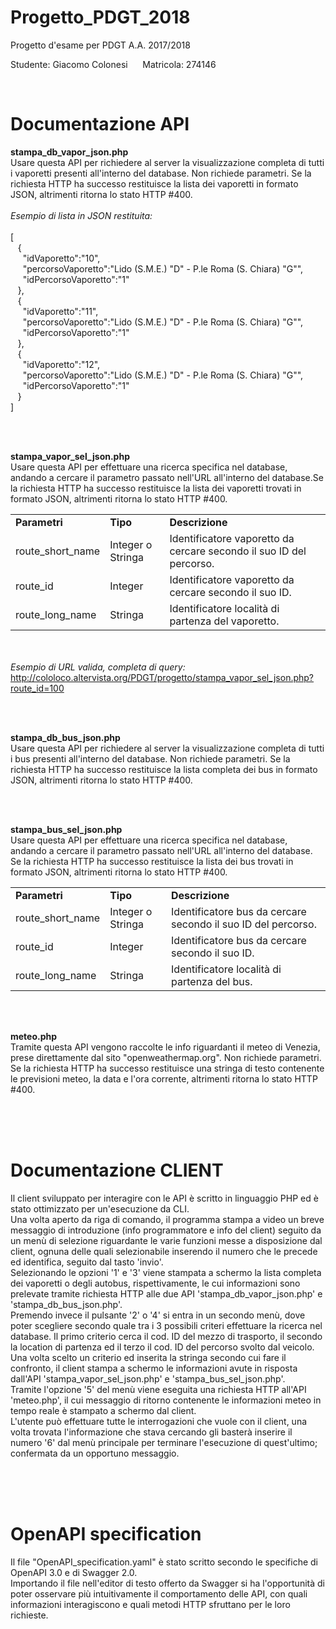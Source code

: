 # Progetto_PDGT_2018
Progetto d'esame per PDGT A.A. 2017/2018 

Studente: Giacomo Colonesi  &nbsp;&nbsp;&nbsp;&nbsp;  Matricola: 274146

<br />

# Documentazione API

<strong>stampa_db_vapor_json.php</strong> <br />
Usare questa API per richiedere al server la visualizzazione completa di tutti i vaporetti presenti all'interno del database.
Non richiede parametri. Se la richiesta HTTP ha successo restituisce la lista dei vaporetti in formato JSON, altrimenti ritorna lo stato HTTP #400.
<br /><br /><i>Esempio di lista in JSON restituita:</i><br /><br />
[<br />
 &nbsp;&nbsp;&nbsp;{<br />
  &nbsp;&nbsp;&nbsp;&nbsp;&nbsp;"idVaporetto":"10",<br />
  &nbsp;&nbsp;&nbsp;&nbsp;&nbsp;"percorsoVaporetto":"Lido (S.M.E.) \"D\" - P.le Roma (S. Chiara) \"G\"",<br />
  &nbsp;&nbsp;&nbsp;&nbsp;&nbsp;"idPercorsoVaporetto":"1"<br />
  &nbsp;&nbsp;&nbsp;},<br />
  &nbsp;&nbsp;&nbsp;{<br />
  &nbsp;&nbsp;&nbsp;&nbsp;&nbsp;"idVaporetto":"11",<br />
  &nbsp;&nbsp;&nbsp;&nbsp;&nbsp;"percorsoVaporetto":"Lido (S.M.E.) \"D\" - P.le Roma (S. Chiara) \"G\"",<br />
  &nbsp;&nbsp;&nbsp;&nbsp;&nbsp;"idPercorsoVaporetto":"1"<br />
  &nbsp;&nbsp;&nbsp;},<br />
  &nbsp;&nbsp;&nbsp;{<br />
  &nbsp;&nbsp;&nbsp;&nbsp;&nbsp;"idVaporetto":"12",<br />
  &nbsp;&nbsp;&nbsp;&nbsp;&nbsp;"percorsoVaporetto":"Lido (S.M.E.) \"D\" - P.le Roma (S. Chiara) \"G\"",<br />
  &nbsp;&nbsp;&nbsp;&nbsp;&nbsp;"idPercorsoVaporetto":"1"<br />
  &nbsp;&nbsp;&nbsp;}<br />
  ]<br />

<br /><br />

<strong>stampa_vapor_sel_json.php</strong> <br />
Usare questa API per effettuare una ricerca specifica nel database, andando a cercare il parametro passato nell'URL all'interno del database.Se la richiesta HTTP ha successo restituisce la lista dei vaporetti trovati in formato JSON, altrimenti ritorna lo stato HTTP #400.
<table>
  <tr>
    <td><b>Parametri</b></td>
    <td><b>Tipo</b></td>
    <td><b>Descrizione</b></td>
  </tr>
  <tr>
    <td>route_short_name</td>
    <td>Integer o Stringa</td>
    <td>Identificatore vaporetto da cercare secondo il suo ID del percorso.</td>
  </tr>
  <tr>
    <td>route_id</td>
    <td>Integer</td>
    <td>Identificatore vaporetto da cercare secondo il suo ID.</td>
  </tr>
  <tr>
    <td>route_long_name</td>
    <td>Stringa</td>
    <td>Identificatore località di partenza del vaporetto.</td>
  </tr>
</table>

<br /><br /><i>Esempio di URL valida, completa di query:</i><br />
http://cololoco.altervista.org/PDGT/progetto/stampa_vapor_sel_json.php?route_id=100

<br /><br />

<strong>stampa_db_bus_json.php</strong> <br />
Usare questa API per richiedere al server la visualizzazione completa di tutti i bus presenti all'interno del database.
Non richiede parametri. Se la richiesta HTTP ha successo restituisce la lista completa dei bus in formato JSON, altrimenti ritorna lo stato HTTP #400.

<br /><br />

<strong>stampa_bus_sel_json.php</strong> <br />
Usare questa API per effettuare una ricerca specifica nel database, andando a cercare il parametro passato nell'URL all'interno del database. Se la richiesta HTTP ha successo restituisce la lista dei bus trovati in formato JSON, altrimenti ritorna lo stato HTTP #400.
<table>
  <tr>
    <td><b>Parametri</b></td>
    <td><b>Tipo</b></td>
    <td><b>Descrizione</b></td>
  </tr>
  <tr>
    <td>route_short_name</td>
    <td>Integer o Stringa</td>
    <td>Identificatore bus da cercare secondo il suo ID del percorso.</td>
  </tr>
  <tr>
    <td>route_id</td>
    <td>Integer</td>
    <td>Identificatore bus da cercare secondo il suo ID.</td>
  </tr>
  <tr>
    <td>route_long_name</td>
    <td>Stringa</td>
    <td>Identificatore località di partenza del bus.</td>
  </tr>
</table>


<br /><br />

<strong>meteo.php</strong> <br />
Tramite questa API vengono raccolte le info riguardanti il meteo di Venezia, prese direttamente dal sito "openweathermap.org".
Non richiede parametri. Se la richiesta HTTP ha successo restituisce una stringa di testo contenente le previsioni meteo, la data e l'ora corrente, altrimenti ritorna lo stato HTTP #400.

<br /><br /><br />


# Documentazione CLIENT

Il client sviluppato per interagire con le API è scritto in linguaggio PHP ed è stato ottimizzato per un'esecuzione da CLI. <br />
Una volta aperto da riga di comando, il programma stampa a video un breve messaggio di introduzione (info programmatore e info del client) seguito da un menù di selezione riguardante le varie funzioni messe a disposizione dal client, ognuna delle quali selezionabile inserendo il numero che le precede ed identifica, seguito dal tasto 'invio'. <br />
Selezionando le opzioni '1' e '3' viene stampata a schermo la lista completa dei vaporetti o degli autobus, rispettivamente, le cui informazioni sono prelevate tramite richiesta HTTP alle due API 'stampa_db_vapor_json.php' e 'stampa_db_bus_json.php'. <br />
Premendo invece il pulsante '2' o '4' si entra in un secondo menù, dove poter scegliere secondo quale tra i 3 possibili criteri effettuare la ricerca nel database. Il primo criterio cerca il cod. ID del mezzo di trasporto, il secondo la location di partenza ed il terzo il cod. ID del percorso svolto dal veicolo. Una volta scelto un criterio ed inserita la stringa secondo cui fare il confronto, il client stampa a schermo le informazioni avute in risposta dall'API 'stampa_vapor_sel_json.php' e 'stampa_bus_sel_json.php'. <br />
Tramite l'opzione '5' del menù viene eseguita una richiesta HTTP all'API 'meteo.php', il cui messaggio di ritorno contenente le informazioni meteo in tempo reale è stampato a schermo dal client. <br />
L'utente può effettuare tutte le interrogazioni che vuole con il client, una volta trovata l'informazione che stava cercando gli basterà inserire il numero '6' dal menù principale per terminare l'esecuzione di quest'ultimo; confermata da un opportuno messaggio.

<br /><br /><br />

# OpenAPI specification
Il file "OpenAPI_specification.yaml" è stato scritto secondo le specifiche di OpenAPI 3.0 e di Swagger 2.0.<br />
Importando il file nell'editor di testo offerto da Swagger si ha l'opportunità di poter osservare più intuitivamente il comportamento delle API, con quali informazioni interagiscono e quali metodi HTTP sfruttano per le loro richieste.
